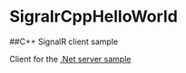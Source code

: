 # SigralrCppHelloWorld
##C++ SignalR client sample

Client for the [.Net server sample](https://github.com/seclerp/SignalrHelloWorld "SignalrHelloWorld")
